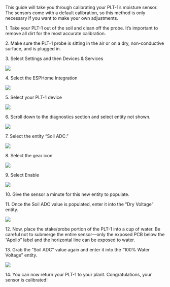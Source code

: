 This guide will take you through calibrating your PLT-1’s moisture sensor. The sensors come with a default calibration, so this method is only necessary if you want to make your own adjustments.

1\. Take your PLT-1 out of the soil and clean off the probe. It’s important to remove all dirt for the most accurate calibration.

2\. Make sure the PLT-1 probe is sitting in the air or on a dry, non-conductive surface, and is plugged in.

3\. Select Settings and then Devices & Services

![](../../assets/5-1.png)

4\. Select the ESPHome Integration

![](../../assets/6.png)

5\. Select your PLT-1 device

![](../../assets/7.png)

6\. Scroll down to the diagnostics section and select entity not shown.

![](../../assets/1-5.png)

7\. Select the entity “Soil ADC.”

![](../../assets/1-6.png)

8\. Select the gear icon

![](../../assets/2-1.png)

9\. Select Enable

![](../../assets/3.png)

10\. Give the sensor a minute for this new entity to populate.

11\. Once the Soil ADC value is populated, enter it into the “Dry Voltage” entity.

![](../../assets/4.png)

12\. Now, place the stake/probe portion of the PLT-1 into a cup of water. Be careful not to submerge the entire sensor—only the exposed PCB below the “Apollo” label and the horizontal line can be exposed to water.

13\. Grab the “Soil ADC” value again and enter it into the “100% Water Voltage” entity.

![](../../assets/5-2.png)

14\. You can now return your PLT-1 to your plant. Congratulations, your sensor is calibrated!